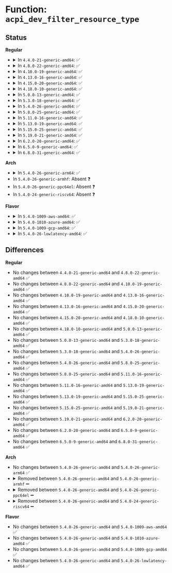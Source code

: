 # Function: <code>acpi_dev_filter_resource_type</code>

## Status
<b>Regular</b>
<ul>
<li>
<details>
<summary>In <code>4.4.0-21-generic-amd64</code>: ✅</summary>

```c
int acpi_dev_filter_resource_type(struct acpi_resource * ares, long unsigned int types)
```

```json
{
  "name": "acpi_dev_filter_resource_type",
  "collision_type": "Unique Global",
  "inline_type": "No",
  "funcs": [
    {
      "addr": 18446744071583570111,
      "name": "acpi_dev_filter_resource_type",
      "external": true,
      "loc": "drivers/acpi/resource.c:584",
      "file": "drivers/acpi/resource.c",
      "inline": "seen, unknown",
      "caller_inline": [],
      "caller_func": [
        "drivers/acpi/pci_root.c:acpi_dev_filter_resource_type_cb"
      ]
    }
  ],
  "symbols": [
    {
      "addr": 18446744071583570111,
      "name": "acpi_dev_filter_resource_type",
      "section": ".text",
      "bind": "STB_GLOBAL",
      "size": 112
    }
  ]
}
```
</details>
</li>
<li>
<details>
<summary>In <code>4.8.0-22-generic-amd64</code>: ✅</summary>

```c
int acpi_dev_filter_resource_type(struct acpi_resource * ares, long unsigned int types)
```

```json
{
  "name": "acpi_dev_filter_resource_type",
  "collision_type": "Unique Global",
  "inline_type": "No",
  "funcs": [
    {
      "addr": 18446744071583892410,
      "name": "acpi_dev_filter_resource_type",
      "external": true,
      "loc": "drivers/acpi/resource.c:622",
      "file": "drivers/acpi/resource.c",
      "inline": "seen, unknown",
      "caller_inline": [],
      "caller_func": [
        "drivers/acpi/pci_root.c:acpi_dev_filter_resource_type_cb"
      ]
    }
  ],
  "symbols": [
    {
      "addr": 18446744071583892410,
      "name": "acpi_dev_filter_resource_type",
      "section": ".text",
      "bind": "STB_GLOBAL",
      "size": 107
    }
  ]
}
```
</details>
</li>
<li>
<details>
<summary>In <code>4.10.0-19-generic-amd64</code>: ✅</summary>

```c
int acpi_dev_filter_resource_type(struct acpi_resource * ares, long unsigned int types)
```

```json
{
  "name": "acpi_dev_filter_resource_type",
  "collision_type": "Unique Global",
  "inline_type": "No",
  "funcs": [
    {
      "addr": 18446744071584031524,
      "name": "acpi_dev_filter_resource_type",
      "external": true,
      "loc": "drivers/acpi/resource.c:638",
      "file": "drivers/acpi/resource.c",
      "inline": "seen, unknown",
      "caller_inline": [],
      "caller_func": [
        "drivers/acpi/pci_root.c:acpi_dev_filter_resource_type_cb"
      ]
    }
  ],
  "symbols": [
    {
      "addr": 18446744071584031524,
      "name": "acpi_dev_filter_resource_type",
      "section": ".text",
      "bind": "STB_GLOBAL",
      "size": 107
    }
  ]
}
```
</details>
</li>
<li>
<details>
<summary>In <code>4.13.0-16-generic-amd64</code>: ✅</summary>

```c
int acpi_dev_filter_resource_type(struct acpi_resource * ares, long unsigned int types)
```

```json
{
  "name": "acpi_dev_filter_resource_type",
  "collision_type": "Unique Global",
  "inline_type": "No",
  "funcs": [
    {
      "addr": 18446744071584087120,
      "name": "acpi_dev_filter_resource_type",
      "external": true,
      "loc": "drivers/acpi/resource.c:638",
      "file": "drivers/acpi/resource.c",
      "inline": "seen, unknown",
      "caller_inline": [],
      "caller_func": [
        "drivers/acpi/pci_root.c:acpi_dev_filter_resource_type_cb",
        "drivers/acpi/ioapic.c:setup_res"
      ]
    }
  ],
  "symbols": [
    {
      "addr": 18446744071584087120,
      "name": "acpi_dev_filter_resource_type",
      "section": ".text",
      "bind": "STB_GLOBAL",
      "size": 146
    }
  ]
}
```
</details>
</li>
<li>
<details>
<summary>In <code>4.15.0-20-generic-amd64</code>: ✅</summary>

```c
int acpi_dev_filter_resource_type(struct acpi_resource * ares, long unsigned int types)
```

```json
{
  "name": "acpi_dev_filter_resource_type",
  "collision_type": "Unique Global",
  "inline_type": "No",
  "funcs": [
    {
      "addr": 18446744071584357888,
      "name": "acpi_dev_filter_resource_type",
      "external": true,
      "loc": "drivers/acpi/resource.c:683",
      "file": "drivers/acpi/resource.c",
      "inline": "seen, unknown",
      "caller_inline": [],
      "caller_func": [
        "drivers/acpi/pci_root.c:acpi_dev_filter_resource_type_cb",
        "drivers/acpi/ioapic.c:setup_res"
      ]
    }
  ],
  "symbols": [
    {
      "addr": 18446744071584357888,
      "name": "acpi_dev_filter_resource_type",
      "section": ".text",
      "bind": "STB_GLOBAL",
      "size": 156
    }
  ]
}
```
</details>
</li>
<li>
<details>
<summary>In <code>4.18.0-10-generic-amd64</code>: ✅</summary>

```c
int acpi_dev_filter_resource_type(struct acpi_resource * ares, long unsigned int types)
```

```json
{
  "name": "acpi_dev_filter_resource_type",
  "collision_type": "Unique Global",
  "inline_type": "No",
  "funcs": [
    {
      "addr": 18446744071584578896,
      "name": "acpi_dev_filter_resource_type",
      "external": true,
      "loc": "drivers/acpi/resource.c:683",
      "file": "drivers/acpi/resource.c",
      "inline": "seen, unknown",
      "caller_inline": [],
      "caller_func": [
        "drivers/acpi/pci_root.c:acpi_dev_filter_resource_type_cb",
        "drivers/acpi/ioapic.c:setup_res"
      ]
    }
  ],
  "symbols": [
    {
      "addr": 18446744071584578896,
      "name": "acpi_dev_filter_resource_type",
      "section": ".text",
      "bind": "STB_GLOBAL",
      "size": 152
    }
  ]
}
```
</details>
</li>
<li>
<details>
<summary>In <code>5.0.0-13-generic-amd64</code>: ✅</summary>

```c
int acpi_dev_filter_resource_type(struct acpi_resource * ares, long unsigned int types)
```

```json
{
  "name": "acpi_dev_filter_resource_type",
  "collision_type": "Unique Global",
  "inline_type": "No",
  "funcs": [
    {
      "addr": 18446744071584676240,
      "name": "acpi_dev_filter_resource_type",
      "external": true,
      "loc": "drivers/acpi/resource.c:683",
      "file": "drivers/acpi/resource.c",
      "inline": "seen, unknown",
      "caller_inline": [],
      "caller_func": [
        "drivers/acpi/pci_root.c:acpi_dev_filter_resource_type_cb",
        "drivers/acpi/ioapic.c:setup_res"
      ]
    }
  ],
  "symbols": [
    {
      "addr": 18446744071584676240,
      "name": "acpi_dev_filter_resource_type",
      "section": ".text",
      "bind": "STB_GLOBAL",
      "size": 180
    }
  ]
}
```
</details>
</li>
<li>
<details>
<summary>In <code>5.3.0-18-generic-amd64</code>: ✅</summary>

```c
int acpi_dev_filter_resource_type(struct acpi_resource * ares, long unsigned int types)
```

```json
{
  "name": "acpi_dev_filter_resource_type",
  "collision_type": "Unique Global",
  "inline_type": "No",
  "funcs": [
    {
      "addr": 18446744071584876512,
      "name": "acpi_dev_filter_resource_type",
      "external": true,
      "loc": "drivers/acpi/resource.c:675",
      "file": "drivers/acpi/resource.c",
      "inline": "seen, unknown",
      "caller_inline": [],
      "caller_func": [
        "drivers/acpi/pci_root.c:acpi_dev_filter_resource_type_cb",
        "drivers/acpi/ioapic.c:setup_res"
      ]
    }
  ],
  "symbols": [
    {
      "addr": 18446744071584876512,
      "name": "acpi_dev_filter_resource_type",
      "section": ".text",
      "bind": "STB_GLOBAL",
      "size": 181
    }
  ]
}
```
</details>
</li>
<li>
<details>
<summary>In <code>5.4.0-26-generic-amd64</code>: ✅</summary>

```c
int acpi_dev_filter_resource_type(struct acpi_resource * ares, long unsigned int types)
```

```json
{
  "name": "acpi_dev_filter_resource_type",
  "collision_type": "Unique Global",
  "inline_type": "No",
  "funcs": [
    {
      "addr": 18446744071585012384,
      "name": "acpi_dev_filter_resource_type",
      "external": true,
      "loc": "drivers/acpi/resource.c:675",
      "file": "drivers/acpi/resource.c",
      "inline": "seen, unknown",
      "caller_inline": [],
      "caller_func": [
        "drivers/acpi/pci_root.c:acpi_dev_filter_resource_type_cb",
        "drivers/acpi/ioapic.c:setup_res"
      ]
    }
  ],
  "symbols": [
    {
      "addr": 18446744071585012384,
      "name": "acpi_dev_filter_resource_type",
      "section": ".text",
      "bind": "STB_GLOBAL",
      "size": 181
    }
  ]
}
```
</details>
</li>
<li>
<details>
<summary>In <code>5.8.0-25-generic-amd64</code>: ✅</summary>

```c
int acpi_dev_filter_resource_type(struct acpi_resource * ares, long unsigned int types)
```

```json
{
  "name": "acpi_dev_filter_resource_type",
  "collision_type": "Unique Global",
  "inline_type": "No",
  "funcs": [
    {
      "addr": 18446744071585712304,
      "name": "acpi_dev_filter_resource_type",
      "external": true,
      "loc": "drivers/acpi/resource.c:675",
      "file": "drivers/acpi/resource.c",
      "inline": "seen, unknown",
      "caller_inline": [],
      "caller_func": [
        "drivers/acpi/pci_root.c:acpi_dev_filter_resource_type_cb",
        "drivers/acpi/ioapic.c:setup_res"
      ]
    }
  ],
  "symbols": [
    {
      "addr": 18446744071585712304,
      "name": "acpi_dev_filter_resource_type",
      "section": ".text",
      "bind": "STB_GLOBAL",
      "size": 181
    }
  ]
}
```
</details>
</li>
<li>
<details>
<summary>In <code>5.11.0-16-generic-amd64</code>: ✅</summary>

```c
int acpi_dev_filter_resource_type(struct acpi_resource * ares, long unsigned int types)
```

```json
{
  "name": "acpi_dev_filter_resource_type",
  "collision_type": "Unique Global",
  "inline_type": "No",
  "funcs": [
    {
      "addr": 18446744071585834416,
      "name": "acpi_dev_filter_resource_type",
      "external": true,
      "loc": "drivers/acpi/resource.c:668",
      "file": "drivers/acpi/resource.c",
      "inline": "seen, unknown",
      "caller_inline": [],
      "caller_func": [
        "drivers/acpi/pci_root.c:acpi_dev_filter_resource_type_cb",
        "drivers/acpi/ioapic.c:setup_res"
      ]
    }
  ],
  "symbols": [
    {
      "addr": 18446744071585834416,
      "name": "acpi_dev_filter_resource_type",
      "section": ".text",
      "bind": "STB_GLOBAL",
      "size": 181
    }
  ]
}
```
</details>
</li>
<li>
<details>
<summary>In <code>5.13.0-19-generic-amd64</code>: ✅</summary>

```c
int acpi_dev_filter_resource_type(struct acpi_resource * ares, long unsigned int types)
```

```json
{
  "name": "acpi_dev_filter_resource_type",
  "collision_type": "Unique Global",
  "inline_type": "No",
  "funcs": [
    {
      "addr": 18446744071585713712,
      "name": "acpi_dev_filter_resource_type",
      "external": true,
      "loc": "drivers/acpi/resource.c:713",
      "file": "drivers/acpi/resource.c",
      "inline": "seen, unknown",
      "caller_inline": [],
      "caller_func": [
        "drivers/acpi/pci_root.c:acpi_dev_filter_resource_type_cb",
        "drivers/acpi/ioapic.c:setup_res"
      ]
    }
  ],
  "symbols": [
    {
      "addr": 18446744071585713712,
      "name": "acpi_dev_filter_resource_type",
      "section": ".text",
      "bind": "STB_GLOBAL",
      "size": 182
    }
  ]
}
```
</details>
</li>
<li>
<details>
<summary>In <code>5.15.0-25-generic-amd64</code>: ✅</summary>

```c
int acpi_dev_filter_resource_type(struct acpi_resource * ares, long unsigned int types)
```

```json
{
  "name": "acpi_dev_filter_resource_type",
  "collision_type": "Unique Global",
  "inline_type": "No",
  "funcs": [
    {
      "addr": 18446744071586195040,
      "name": "acpi_dev_filter_resource_type",
      "external": true,
      "loc": "drivers/acpi/resource.c:720",
      "file": "drivers/acpi/resource.c",
      "inline": "seen, unknown",
      "caller_inline": [],
      "caller_func": [
        "drivers/acpi/pci_root.c:acpi_dev_filter_resource_type_cb",
        "drivers/acpi/ioapic.c:setup_res"
      ]
    }
  ],
  "symbols": [
    {
      "addr": 18446744071586195040,
      "name": "acpi_dev_filter_resource_type",
      "section": ".text",
      "bind": "STB_GLOBAL",
      "size": 182
    }
  ]
}
```
</details>
</li>
<li>
<details>
<summary>In <code>5.19.0-21-generic-amd64</code>: ✅</summary>

```c
int acpi_dev_filter_resource_type(struct acpi_resource * ares, long unsigned int types)
```

```json
{
  "name": "acpi_dev_filter_resource_type",
  "collision_type": "Unique Global",
  "inline_type": "No",
  "funcs": [
    {
      "addr": 18446744071587431472,
      "name": "acpi_dev_filter_resource_type",
      "external": true,
      "loc": "drivers/acpi/resource.c:720",
      "file": "drivers/acpi/resource.c",
      "inline": "seen, unknown",
      "caller_inline": [],
      "caller_func": [
        "drivers/acpi/pci_root.c:acpi_dev_filter_resource_type_cb",
        "drivers/acpi/ioapic.c:setup_res"
      ]
    }
  ],
  "symbols": [
    {
      "addr": 18446744071587431472,
      "name": "acpi_dev_filter_resource_type",
      "section": ".text",
      "bind": "STB_GLOBAL",
      "size": 260
    }
  ]
}
```
</details>
</li>
<li>
<details>
<summary>In <code>6.2.0-20-generic-amd64</code>: ✅</summary>

```c
int acpi_dev_filter_resource_type(struct acpi_resource * ares, long unsigned int types)
```

```json
{
  "name": "acpi_dev_filter_resource_type",
  "collision_type": "Unique Global",
  "inline_type": "No",
  "funcs": [
    {
      "addr": 18446744071588689952,
      "name": "acpi_dev_filter_resource_type",
      "external": true,
      "loc": "drivers/acpi/resource.c:857",
      "file": "drivers/acpi/resource.c",
      "inline": "seen, unknown",
      "caller_inline": [],
      "caller_func": [
        "drivers/acpi/resource.c:is_memory",
        "drivers/acpi/pci_root.c:acpi_dev_filter_resource_type_cb",
        "drivers/acpi/ioapic.c:setup_res"
      ]
    }
  ],
  "symbols": [
    {
      "addr": 18446744071588689952,
      "name": "acpi_dev_filter_resource_type",
      "section": ".text",
      "bind": "STB_GLOBAL",
      "size": 260
    }
  ]
}
```
</details>
</li>
<li>
<details>
<summary>In <code>6.5.0-9-generic-amd64</code>: ✅</summary>

```c
int acpi_dev_filter_resource_type(struct acpi_resource * ares, long unsigned int types)
```

```json
{
  "name": "acpi_dev_filter_resource_type",
  "collision_type": "Unique Global",
  "inline_type": "No",
  "funcs": [
    {
      "addr": 18446744071588977872,
      "name": "acpi_dev_filter_resource_type",
      "external": true,
      "loc": "drivers/acpi/resource.c:898",
      "file": "drivers/acpi/resource.c",
      "inline": "seen, unknown",
      "caller_inline": [],
      "caller_func": [
        "drivers/acpi/resource.c:is_memory",
        "drivers/acpi/pci_root.c:acpi_dev_filter_resource_type_cb",
        "drivers/acpi/ioapic.c:setup_res"
      ]
    }
  ],
  "symbols": [
    {
      "addr": 18446744071588977872,
      "name": "acpi_dev_filter_resource_type",
      "section": ".text",
      "bind": "STB_GLOBAL",
      "size": 256
    }
  ]
}
```
</details>
</li>
<li>
<details>
<summary>In <code>6.8.0-31-generic-amd64</code>: ✅</summary>

```c
int acpi_dev_filter_resource_type(struct acpi_resource * ares, long unsigned int types)
```

```json
{
  "name": "acpi_dev_filter_resource_type",
  "collision_type": "Unique Global",
  "inline_type": "No",
  "funcs": [
    {
      "addr": 18446744071589281632,
      "name": "acpi_dev_filter_resource_type",
      "external": true,
      "loc": "drivers/acpi/resource.c:961",
      "file": "drivers/acpi/resource.c",
      "inline": "seen, unknown",
      "caller_inline": [],
      "caller_func": [
        "drivers/acpi/resource.c:is_memory",
        "drivers/acpi/pci_root.c:acpi_dev_filter_resource_type_cb",
        "drivers/acpi/ioapic.c:setup_res"
      ]
    }
  ],
  "symbols": [
    {
      "addr": 18446744071589281632,
      "name": "acpi_dev_filter_resource_type",
      "section": ".text",
      "bind": "STB_GLOBAL",
      "size": 256
    }
  ]
}
```
</details>
</li>
</ul>
<b>Arch</b>
<ul>
<li>
<details>
<summary>In <code>5.4.0-26-generic-arm64</code>: ✅</summary>

```c
int acpi_dev_filter_resource_type(struct acpi_resource * ares, long unsigned int types)
```

```json
{
  "name": "acpi_dev_filter_resource_type",
  "collision_type": "Unique Global",
  "inline_type": "No",
  "funcs": [
    {
      "addr": 18446603336497422944,
      "name": "acpi_dev_filter_resource_type",
      "external": true,
      "loc": "drivers/acpi/resource.c:675",
      "file": "drivers/acpi/resource.c",
      "inline": "seen, unknown",
      "caller_inline": [],
      "caller_func": [
        "drivers/pci/pci-acpi.c:acpi_dev_filter_resource_type_cb",
        "drivers/pci/controller/pci-xgene.c:acpi_dev_filter_resource_type_cb",
        "drivers/acpi/pci_root.c:acpi_dev_filter_resource_type_cb"
      ]
    }
  ],
  "symbols": [
    {
      "addr": 18446603336497422944,
      "name": "acpi_dev_filter_resource_type",
      "section": ".text",
      "bind": "STB_GLOBAL",
      "size": 268
    }
  ]
}
```
</details>
</li>
<li>
In <code>5.4.0-26-generic-armhf</code>: Absent ❓
</li>
<li>
In <code>5.4.0-26-generic-ppc64el</code>: Absent ❓
</li>
<li>
In <code>5.4.0-24-generic-riscv64</code>: Absent ❓
</li>
</ul>
<b>Flavor</b>
<ul>
<li>
<details>
<summary>In <code>5.4.0-1009-aws-amd64</code>: ✅</summary>

```c
int acpi_dev_filter_resource_type(struct acpi_resource * ares, long unsigned int types)
```

```json
{
  "name": "acpi_dev_filter_resource_type",
  "collision_type": "Unique Global",
  "inline_type": "No",
  "funcs": [
    {
      "addr": 18446744071584955744,
      "name": "acpi_dev_filter_resource_type",
      "external": true,
      "loc": "drivers/acpi/resource.c:675",
      "file": "drivers/acpi/resource.c",
      "inline": "seen, unknown",
      "caller_inline": [],
      "caller_func": [
        "drivers/acpi/pci_root.c:acpi_dev_filter_resource_type_cb",
        "drivers/acpi/ioapic.c:setup_res"
      ]
    }
  ],
  "symbols": [
    {
      "addr": 18446744071584955744,
      "name": "acpi_dev_filter_resource_type",
      "section": ".text",
      "bind": "STB_GLOBAL",
      "size": 181
    }
  ]
}
```
</details>
</li>
<li>
<details>
<summary>In <code>5.4.0-1010-azure-amd64</code>: ✅</summary>

```c
int acpi_dev_filter_resource_type(struct acpi_resource * ares, long unsigned int types)
```

```json
{
  "name": "acpi_dev_filter_resource_type",
  "collision_type": "Unique Global",
  "inline_type": "No",
  "funcs": [
    {
      "addr": 18446744071584864544,
      "name": "acpi_dev_filter_resource_type",
      "external": true,
      "loc": "drivers/acpi/resource.c:675",
      "file": "drivers/acpi/resource.c",
      "inline": "seen, unknown",
      "caller_inline": [],
      "caller_func": [
        "drivers/acpi/pci_root.c:acpi_dev_filter_resource_type_cb",
        "drivers/acpi/ioapic.c:setup_res"
      ]
    }
  ],
  "symbols": [
    {
      "addr": 18446744071584864544,
      "name": "acpi_dev_filter_resource_type",
      "section": ".text",
      "bind": "STB_GLOBAL",
      "size": 181
    }
  ]
}
```
</details>
</li>
<li>
<details>
<summary>In <code>5.4.0-1009-gcp-amd64</code>: ✅</summary>

```c
int acpi_dev_filter_resource_type(struct acpi_resource * ares, long unsigned int types)
```

```json
{
  "name": "acpi_dev_filter_resource_type",
  "collision_type": "Unique Global",
  "inline_type": "No",
  "funcs": [
    {
      "addr": 18446744071584963968,
      "name": "acpi_dev_filter_resource_type",
      "external": true,
      "loc": "drivers/acpi/resource.c:675",
      "file": "drivers/acpi/resource.c",
      "inline": "seen, unknown",
      "caller_inline": [],
      "caller_func": [
        "drivers/acpi/pci_root.c:acpi_dev_filter_resource_type_cb",
        "drivers/acpi/ioapic.c:setup_res"
      ]
    }
  ],
  "symbols": [
    {
      "addr": 18446744071584963968,
      "name": "acpi_dev_filter_resource_type",
      "section": ".text",
      "bind": "STB_GLOBAL",
      "size": 181
    }
  ]
}
```
</details>
</li>
<li>
<details>
<summary>In <code>5.4.0-26-lowlatency-amd64</code>: ✅</summary>

```c
int acpi_dev_filter_resource_type(struct acpi_resource * ares, long unsigned int types)
```

```json
{
  "name": "acpi_dev_filter_resource_type",
  "collision_type": "Unique Global",
  "inline_type": "No",
  "funcs": [
    {
      "addr": 18446744071585070144,
      "name": "acpi_dev_filter_resource_type",
      "external": true,
      "loc": "drivers/acpi/resource.c:675",
      "file": "drivers/acpi/resource.c",
      "inline": "seen, unknown",
      "caller_inline": [],
      "caller_func": [
        "drivers/acpi/pci_root.c:acpi_dev_filter_resource_type_cb",
        "drivers/acpi/ioapic.c:setup_res"
      ]
    }
  ],
  "symbols": [
    {
      "addr": 18446744071585070144,
      "name": "acpi_dev_filter_resource_type",
      "section": ".text",
      "bind": "STB_GLOBAL",
      "size": 181
    }
  ]
}
```
</details>
</li>
</ul>

## Differences
<b>Regular</b>
<ul>
<li>
No changes between <code>4.4.0-21-generic-amd64</code> and <code>4.8.0-22-generic-amd64</code> ✅
</li>
<li>
No changes between <code>4.8.0-22-generic-amd64</code> and <code>4.10.0-19-generic-amd64</code> ✅
</li>
<li>
No changes between <code>4.10.0-19-generic-amd64</code> and <code>4.13.0-16-generic-amd64</code> ✅
</li>
<li>
No changes between <code>4.13.0-16-generic-amd64</code> and <code>4.15.0-20-generic-amd64</code> ✅
</li>
<li>
No changes between <code>4.15.0-20-generic-amd64</code> and <code>4.18.0-10-generic-amd64</code> ✅
</li>
<li>
No changes between <code>4.18.0-10-generic-amd64</code> and <code>5.0.0-13-generic-amd64</code> ✅
</li>
<li>
No changes between <code>5.0.0-13-generic-amd64</code> and <code>5.3.0-18-generic-amd64</code> ✅
</li>
<li>
No changes between <code>5.3.0-18-generic-amd64</code> and <code>5.4.0-26-generic-amd64</code> ✅
</li>
<li>
No changes between <code>5.4.0-26-generic-amd64</code> and <code>5.8.0-25-generic-amd64</code> ✅
</li>
<li>
No changes between <code>5.8.0-25-generic-amd64</code> and <code>5.11.0-16-generic-amd64</code> ✅
</li>
<li>
No changes between <code>5.11.0-16-generic-amd64</code> and <code>5.13.0-19-generic-amd64</code> ✅
</li>
<li>
No changes between <code>5.13.0-19-generic-amd64</code> and <code>5.15.0-25-generic-amd64</code> ✅
</li>
<li>
No changes between <code>5.15.0-25-generic-amd64</code> and <code>5.19.0-21-generic-amd64</code> ✅
</li>
<li>
No changes between <code>5.19.0-21-generic-amd64</code> and <code>6.2.0-20-generic-amd64</code> ✅
</li>
<li>
No changes between <code>6.2.0-20-generic-amd64</code> and <code>6.5.0-9-generic-amd64</code> ✅
</li>
<li>
No changes between <code>6.5.0-9-generic-amd64</code> and <code>6.8.0-31-generic-amd64</code> ✅
</li>
</ul>
<b>Arch</b>
<ul>
<li>
No changes between <code>5.4.0-26-generic-amd64</code> and <code>5.4.0-26-generic-arm64</code> ✅
</li>
<li>
<details>
<summary>Removed between <code>5.4.0-26-generic-amd64</code> and <code>5.4.0-26-generic-armhf</code> ➖</summary>

```c
int acpi_dev_filter_resource_type(struct acpi_resource * ares, long unsigned int types)
```
</details>
</li>
<li>
<details>
<summary>Removed between <code>5.4.0-26-generic-amd64</code> and <code>5.4.0-26-generic-ppc64el</code> ➖</summary>

```c
int acpi_dev_filter_resource_type(struct acpi_resource * ares, long unsigned int types)
```
</details>
</li>
<li>
<details>
<summary>Removed between <code>5.4.0-26-generic-amd64</code> and <code>5.4.0-24-generic-riscv64</code> ➖</summary>

```c
int acpi_dev_filter_resource_type(struct acpi_resource * ares, long unsigned int types)
```
</details>
</li>
</ul>
<b>Flavor</b>
<ul>
<li>
No changes between <code>5.4.0-26-generic-amd64</code> and <code>5.4.0-1009-aws-amd64</code> ✅
</li>
<li>
No changes between <code>5.4.0-26-generic-amd64</code> and <code>5.4.0-1010-azure-amd64</code> ✅
</li>
<li>
No changes between <code>5.4.0-26-generic-amd64</code> and <code>5.4.0-1009-gcp-amd64</code> ✅
</li>
<li>
No changes between <code>5.4.0-26-generic-amd64</code> and <code>5.4.0-26-lowlatency-amd64</code> ✅
</li>
</ul>
